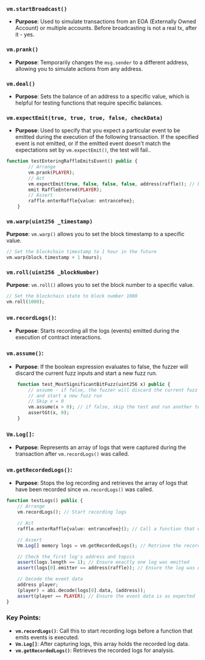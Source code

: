 ### **`vm.startBroadcast()`**

- **Purpose**: Used to simulate transactions from an EOA (Externally Owned Account) or multiple accounts. Before broadcasting is not a real tx, after it - yes.
### **`vm.prank()`**

- **Purpose**: Temporarily changes the `msg.sender` to a different address, allowing you to simulate actions from any address.
### **`vm.deal()`**

- **Purpose**: Sets the balance of an address to a specific value, which is helpful for testing functions that require specific balances.

### **`vm.expectEmit(true, true, true, false, checkData)`**

- **Purpose**: Used to specify that you expect a particular event to be emitted during the execution of the following transaction. If the specified event is not emitted, or if the emitted event doesn't match the expectations set by `vm.expectEmit()`, the test will fail..

```php
function testEnteringRaffleEmitsEvent() public {
        // Arrange
        vm.prank(PLAYER);
        // Act
        vm.expectEmit(true, false, false, false, address(raffle)); // bool checks if they are indexed and last bool value is checkData parameter
        emit RaffleEntered(PLAYER);
        // Assert
        raffle.enterRaffle{value: entranceFee};
    }
```

### `vm.warp(uint256 _timestamp)`

**Purpose**: `vm.warp()` allows you to set the block timestamp to a specific value.

```php
// Set the blockchain timestamp to 1 hour in the future
vm.warp(block.timestamp + 1 hours);
```


### `vm.roll(uint256 _blockNumber)`

**Purpose**: `vm.roll()` allows you to set the block number to a specific value.

```php
// Set the blockchain state to block number 1000
vm.roll(1000);
```

### **`vm.recordLogs()`**:

- **Purpose**: Starts recording all the logs (events) emitted during the execution of contract interactions.

### **`vm.assume()`**:

- **Purpose**: If the boolean expression evaluates to false, the fuzzer will discard the current fuzz inputs and start a new fuzz run.

```php
    function test_MostSignificantBitFuzz(uint256 x) public {
        // assume - if false, the fuzzer will discard the current fuzz inputs
        // and start a new fuzz run
        // Skip x = 0
        vm.assume(x > 0); // if false, skip the test and run another test
        assertGt(x, 0);
    }
```

### **`Vm.Log[]`**:

- **Purpose**: Represents an array of logs that were captured during the transaction after `vm.recordLogs()` was called.

### **`vm.getRecordedLogs()`**:

- **Purpose**: Stops the log recording and retrieves the array of logs that have been recorded since `vm.recordLogs()` was called.


```php
function testLogs() public {
    // Arrange
    vm.recordLogs(); // Start recording logs

    // Act
    raffle.enterRaffle{value: entranceFee}(); // Call a function that emits events

    // Assert
    Vm.Log[] memory logs = vm.getRecordedLogs(); // Retrieve the recorded logs

    // Check the first log's address and topics
    assert(logs.length == 1); // Ensure exactly one log was emitted
    assert(logs[0].emitter == address(raffle)); // Ensure the log was emitted by the correct contract

    // Decode the event data
    address player;
    (player) = abi.decode(logs[0].data, (address));
    assert(player == PLAYER); // Ensure the event data is as expected
}
```
### Key Points:

- **`vm.recordLogs()`**: Call this to start recording logs before a function that emits events is executed.
- **`Vm.Log[]`**: After capturing logs, this array holds the recorded log data.
- **`vm.getRecordedLogs()`**: Retrieves the recorded logs for analysis.